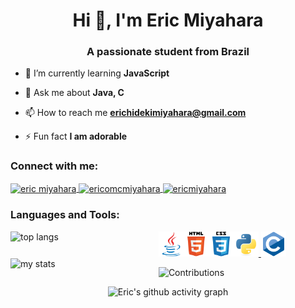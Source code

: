 <h1 align="center">Hi 👋, I'm Eric Miyahara</h1>
<h3 align="center">A passionate student from Brazil</h3>

- 🌱 I’m currently learning **JavaScript**

- 💬 Ask me about **Java, C**

- 📫 How to reach me **erichidekimiyahara@gmail.com**

- ⚡ Fun fact **I am adorable**

<h3 align="left">Connect with me:</h3>
<p align="left">
<a href="https://www.linkedin.com/in/eric-miyahara-2b8716247/">
  <img align="center" src="https://raw.githubusercontent.com/rahuldkjain/github-profile-readme-generator/master/src/images/icons/Social/linked-in-alt.svg" alt="eric miyahara" height="30" width="40"/>
</a>
<a href="https://instagram.com/ericomcmiyahara" target="_blank">
  <img align="center" src="https://raw.githubusercontent.com/rahuldkjain/github-profile-readme-generator/master/src/images/icons/Social/instagram.svg" alt="ericomcmiyahara" height="30" width="40"/>
</a>
<a href="https://www.youtube.com/@ericmiyahara/featured" target="_blank">
  <img align="center" src="https://raw.githubusercontent.com/rahuldkjain/github-profile-readme-generator/master/src/images/icons/Social/youtube.svg" alt="ericmiyahara" height="30" width="40"/>
</a>
</p>

<h3 align="left">Languages and Tools:</h3>
<p align="left"><a href="https://www.java.com" target="_blank" rel="noreferrer"><img src="https://raw.githubusercontent.com/devicons/devicon/master/icons/java/java-original.svg" alt="java" width="40" height="40"/></a><a href="https://www.w3schools.com/cpp/" target="_blank" rel="noreferrer"><img src="https://raw.githubusercontent.com/devicons/devicon/master/icons/html5/html5-original-wordmark.svg" alt="html5" width="40" height="40"/><img src="https://raw.githubusercontent.com/devicons/devicon/master/icons/css3/css3-original-wordmark.svg" alt="css3" width="40" height="40"/></a><a href="https://www.w3.org/html/" target="_blank" rel="noreferrer"><img src="https://raw.githubusercontent.com/devicons/devicon/master/icons/python/python-original.svg" alt="python" width="40" height="40"/></a></a><a href="https://www.python.org" target="_blank" rel="noreferrer"> <a href="https://www.cprogramming.com/" target="_blank" rel="noreferrer"><img src="https://raw.githubusercontent.com/devicons/devicon/master/icons/c/c-original.svg" alt="c" width="40" height="40"/></a>

<img alt="top langs" align="left" width="47%" src="https://github-readme-stats.vercel.app/api/top-langs?username=erichidekimiyahara&show_icons=true&locale=en&layout=compact"/>

<img alt="my stats" width="47%" align="left" src="https://github-readme-stats.vercel.app/api?username=erichidekimiyahara&show_icons=true" />

<p><img src="https://github-readme-streak-stats.herokuapp.com/?user=erichidekimiyahara&" alt="Contributions"/></p>

<div align="center" >
   
![Eric's github activity graph](https://ssr-contributions-svg.vercel.app/_/erichidekimiyahara?chart=3dbar&gap=0.6&scale=2&flatten=2&animation=wave&animation_duration=1&animation_delay=0.05&animation_amplitude=20&animation_frequency=0.5&animation_wave_center=10_0&format=svg&weeks=30&theme=#39d353) 

</div>
